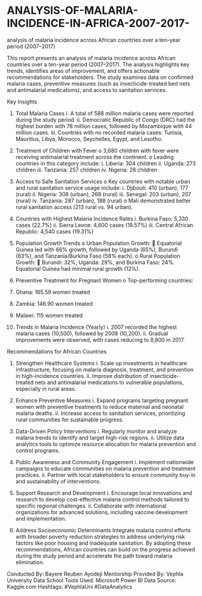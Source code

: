# ANALYSIS-OF-MALARIA-INCIDENCE-IN-AFRICA-2007-2017-
analysis of malaria incidence across African countries over a ten-year period (2007–2017)

This report presents an analysis of malaria incidence across African countries over a ten-year period (2007–2017). The analysis highlights key trends, identifies areas of improvement, and offers actionable recommendations for stakeholders. The study examines data on confirmed malaria cases, preventive measures (such as insecticide-treated bed nets and antimalarial medications), and access to sanitation services.

Key Insights
1.	Total Malaria Cases
i.	A total of 588 million malaria cases were reported during the study period.
ii.	Democratic Republic of Congo (DRC) had the highest burden with 78 million cases, followed by Mozambique with 44 million cases.
iii.	Countries with no recorded malaria cases: Tunisia, Mauritius, Libya, Morocco, Seychelles, Egypt, and Lesotho.

2.	Treatment of Children with Fever
o	3,680 children with fever were receiving antimalarial treatment across the continent.
o	Leading countries in this category include:
i.	Liberia: 304 children
ii.	Uganda: 273 children
iii.	Tanzania: 257 children
iv.	Nigeria: 28 children

3.	Access to Safe Sanitation Services
o	Key countries with notable urban and rural sanitation service usage include:
i.	Djibouti: 410 (urban), 177 (rural)
ii.	Nigeria: 308 (urban), 268 (rural)
iii.	Senegal: 203 (urban), 207 (rural)
iv.	Tanzania: 287 (urban), 188 (rural)
o	Mali demonstrated better rural sanitation access (213 rural vs. 94 urban).

4.	Countries with Highest Malaria Incidence Rates
i.	Burkina Faso: 5,330 cases (22.7%)
ii.	Sierra Leone: 4,600 cases (19.57%)
iii.	Central African Republic: 4,540 cases (19.31%)

5.	Population Growth Trends
o	Urban Population Growth:
	Equatorial Guinea led with 66% growth, followed by Uganda (65%), Burundi (63%), and Tanzania/Burkina Faso (58% each).
o	Rural Population Growth:
	Burundi: 32%, Uganda: 29%, and Burkina Faso: 24%. Equatorial Guinea had minimal rural growth (12%).

6.	Preventive Treatment for Pregnant Women
o	Top-performing countries:
1.	Ghana: 165.59 women treated
2.	Zambia: 146.90 women treated
3.	Malawi: 115 women treated

7.	Trends in Malaria Incidence (Yearly)
i.	2007 recorded the highest malaria cases (10,500), followed by 2008 (10,200).
ii.	Gradual improvements were observed, with cases reducing to 8,800 in 2017.

Recommendations for African Countries

1.	Strengthen Healthcare Systems
i.	Scale up investments in healthcare infrastructure, focusing on malaria diagnosis, treatment, and prevention in high-incidence countries.
ii.	Improve distribution of insecticide-treated nets and antimalarial medications to vulnerable populations, especially in rural areas.

2.	Enhance Preventive Measures
i.	Expand programs targeting pregnant women with preventive treatments to reduce maternal and neonatal malaria deaths.
ii.	Increase access to sanitation services, prioritizing rural communities for sustainable progress.

3.	Data-Driven Policy Interventions
i.	Regularly monitor and analyze malaria trends to identify and target high-risk regions.
ii.	Utilize data analytics tools to optimize resource allocation for malaria prevention and control programs.

4.	Public Awareness and Community Engagement
i.	Implement nationwide campaigns to educate communities on malaria prevention and treatment practices.
ii.	Partner with local stakeholders to ensure community buy-in and sustainability of interventions.

5.	Support Research and Development
i.	Encourage local innovations and research to develop cost-effective malaria control methods tailored to specific regional challenges.
ii.	Collaborate with international organizations for advanced solutions, including vaccine development and implementation.

6.	Address Socioeconomic Determinants
Integrate malaria control efforts with broader poverty reduction strategies to address underlying risk factors like poor housing and inadequate sanitation.
By adopting these recommendations, African countries can build on the progress achieved during the study period and accelerate the path toward malaria elimination.

Conducted By: Bayere Reuben Ayodeji
Mentorship Provided By: Vephla University Data School
Tools Used: Microsoft Power BI
Data Source: Kaggle.com
Hashtags: #VephlaUni #DataAnalytics 
